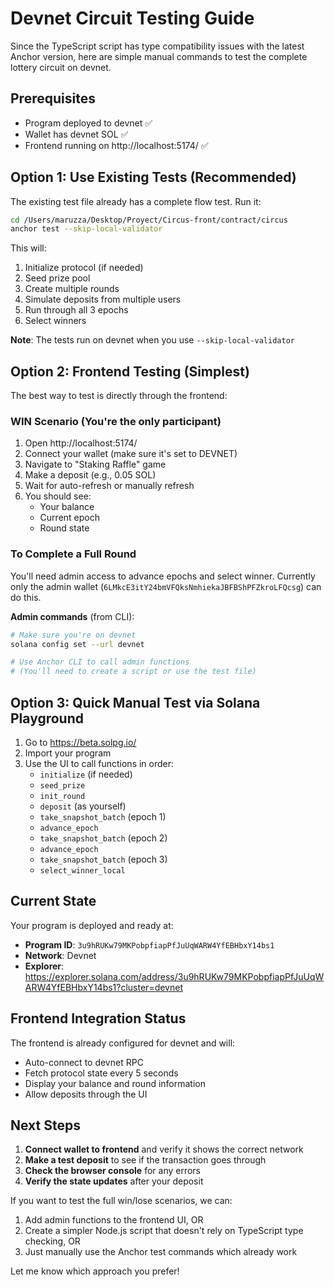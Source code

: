 # Devnet Circuit Testing Guide

Since the TypeScript script has type compatibility issues with the latest Anchor version, here are simple manual commands to test the complete lottery circuit on devnet.

## Prerequisites
- Program deployed to devnet ✅
- Wallet has devnet SOL  ✅
- Frontend running on http://localhost:5174/ ✅

## Option 1: Use Existing Tests (Recommended)

The existing test file already has a complete flow test. Run it:

```bash
cd /Users/maruzza/Desktop/Proyect/Circus-front/contract/circus
anchor test --skip-local-validator
```

This will:
1. Initialize protocol (if needed)
2. Seed prize pool
3. Create multiple rounds
4. Simulate deposits from multiple users
5. Run through all 3 epochs
6. Select winners

**Note**: The tests run on devnet when you use `--skip-local-validator`

## Option 2: Frontend Testing (Simplest)

The best way to test is directly through the frontend:

### WIN Scenario (You're the only participant)
1. Open http://localhost:5174/
2. Connect your wallet (make sure it's set to DEVNET)
3. Navigate to "Staking Raffle" game
4. Make a deposit (e.g., 0.05 SOL)
5. Wait for auto-refresh or manually refresh
6. You should see:
   - Your balance
   - Current epoch
   - Round state

### To Complete a Full Round
You'll need admin access to advance epochs and select winner. Currently only the admin wallet (`6LMkcE3itY24bmVFQksNmhiekaJBFBShPFZkroLFQcsg`) can do this.

**Admin commands** (from CLI):

```bash
# Make sure you're on devnet
solana config set --url devnet

# Use Anchor CLI to call admin functions
# (You'll need to create a script or use the test file)
```

## Option 3: Quick Manual Test via Solana Playground

1. Go to https://beta.solpg.io/
2. Import your program
3. Use the UI to call functions in order:
   - `initialize` (if needed)
   - `seed_prize`
   - `init_round`
   - `deposit` (as yourself)
   - `take_snapshot_batch` (epoch 1)
   - `advance_epoch`
   - `take_snapshot_batch` (epoch 2)
   - `advance_epoch`
   - `take_snapshot_batch` (epoch 3)
   - `select_winner_local`

## Current State

Your program is deployed and ready at:
- **Program ID**: `3u9hRUKw79MKPobpfiapPfJuUqWARW4YfEBHbxY14bs1`
- **Network**: Devnet
- **Explorer**: https://explorer.solana.com/address/3u9hRUKw79MKPobpfiapPfJuUqWARW4YfEBHbxY14bs1?cluster=devnet

## Frontend Integration Status

The frontend is already configured for devnet and will:
- Auto-connect to devnet RPC
- Fetch protocol state every 5 seconds
- Display your balance and round information
- Allow deposits through the UI

## Next Steps

1. **Connect wallet to frontend** and verify it shows the correct network
2. **Make a test deposit** to see if the transaction goes through
3. **Check the browser console** for any errors
4. **Verify the state updates** after your deposit

If you want to test the full win/lose scenarios, we can:
1. Add admin functions to the frontend UI, OR
2. Create a simpler Node.js script that doesn't rely on TypeScript type checking, OR
3. Just manually use the Anchor test commands which already work

Let me know which approach you prefer!
